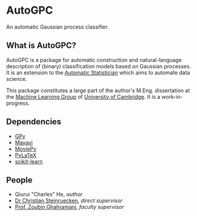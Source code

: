 # AutoGPC
An automatic Gaussian process classifier.

## What is AutoGPC?
AutoGPC is a package for automatic construction and natural-language description
of (binary) classification models based on Gaussian processes. It is an extension
to the [Automatic Statistician](http://www.automaticstatistician.com/index/)
which aims to automate data science.

This package constitutes a large part of the author's M.Eng. dissertation at
the [Machine Learning Group](http://mlg.eng.cam.ac.uk/) of
[University of Cambridge](http://www.cam.ac.uk/). It is a work-in-progress.

## Dependencies
* [GPy](https://github.com/SheffieldML/GPy)
* [Mayavi](http://docs.enthought.com/mayavi/mayavi/)
* [MoviePy](http://zulko.github.io/moviepy/)
* [PyLaTeX](https://github.com/JelteF/PyLaTeX)
* [scikit-learn](http://scikit-learn.org/)

## People
* Qiurui "Charles" He, *author*
* [Dr Christian Steinruecken](http://cstein.kings.cam.ac.uk/~chris/), *direct supervisor*
* [Prof. Zoubin Ghahramani](http://mlg.eng.cam.ac.uk/zoubin/), *faculty supervisor*
